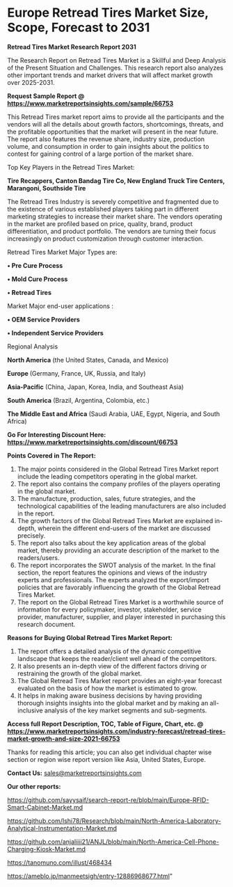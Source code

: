 # Europe Retread Tires Market Size, Scope, Forecast to 2031

<strong>Retread Tires Market Research Report 2031</strong>

The Research Report on Retread Tires Market is a Skillful and Deep Analysis of the Present Situation and Challenges. This research report also analyzes other important trends and market drivers that will affect market growth over 2025-2031.

<strong>Request Sample Report @ <a href=https://www.marketreportsinsights.com/sample/66753>https://www.marketreportsinsights.com/sample/66753</a></strong>

This Retread Tires market report aims to provide all the participants and the vendors will all the details about growth factors, shortcomings, threats, and the profitable opportunities that the market will present in the near future. The report also features the revenue share, industry size, production volume, and consumption in order to gain insights about the politics to contest for gaining control of a large portion of the market share.

Top Key Players in the Retread Tires Market:

<strong>Tire Recappers, Canton Bandag Tire Co, New England Truck Tire Centers, Marangoni, Southside Tire</strong>

The Retread Tires Industry is severely competitive and fragmented due to the existence of various established players taking part in different marketing strategies to increase their market share. The vendors operating in the market are profiled based on price, quality, brand, product differentiation, and product portfolio. The vendors are turning their focus increasingly on product customization through customer interaction.

Retread Tires Market Major Types are:

<strong>• Pre Cure Process

• Mold Cure Process

• Retread Tires</strong>

Market Major end-user applications :

<strong>• OEM Service Providers

• Independent Service Providers</strong>

Regional Analysis

</u><strong><b>North America</b></strong> (the United States, Canada, and Mexico)

<strong><b>Europe </b></strong>(Germany, France, UK, Russia, and Italy)

<strong><b>Asia-Pacific</b></strong> (China, Japan, Korea, India, and Southeast Asia)

<strong><b>South America</b></strong> (Brazil, Argentina, Colombia, etc.)

<strong><b>The Middle East and Africa</b></strong> (Saudi Arabia, UAE, Egypt, Nigeria, and South Africa)

<strong>Go For Interesting Discount Here: <a href=https://www.marketreportsinsights.com/discount/66753>https://www.marketreportsinsights.com/discount/66753</a></strong>

<strong>Points Covered in The Report:</strong>
<ol>
  <li>The major points considered in the Global Retread Tires Market report include the leading competitors operating in the global market.</li>
  <li>The report also contains the company profiles of the players operating in the global market.</li>
  <li>The manufacture, production, sales, future strategies, and the technological capabilities of the leading manufacturers are also included in the report.</li>
  <li>The growth factors of the Global Retread Tires Market are explained in-depth, wherein the different end-users of the market are discussed precisely.</li>
  <li>The report also talks about the key application areas of the global market, thereby providing an accurate description of the market to the readers/users.</li>
  <li>The report incorporates the SWOT analysis of the market. In the final section, the report features the opinions and views of the industry experts and professionals. The experts analyzed the export/import policies that are favorably influencing the growth of the Global Retread Tires Market.</li>
  <li>The report on the Global Retread Tires Market is a worthwhile source of information for every policymaker, investor, stakeholder, service provider, manufacturer, supplier, and player interested in purchasing this research document.</li>
</ol>
<strong>Reasons for Buying Global Retread Tires Market Report:</strong>

<ol>
  <li>The report offers a detailed analysis of the dynamic competitive landscape that keeps the reader/client well ahead of the competitors.</li>
  <li>It also presents an in-depth view of the different factors driving or restraining the growth of the global market.</li>
  <li>The Global Retread Tires Market report provides an eight-year forecast evaluated on the basis of how the market is estimated to grow.</li>
  <li>It helps in making aware business decisions by having providing thorough insights insights into the global market and by making an all-inclusive analysis of the key market segments and sub-segments.</li>
</ol>
<strong>Access full Report Description, TOC, Table of Figure, Chart, etc. @ <a href=https://www.marketreportsinsights.com/industry-forecast/retread-tires-market-growth-and-size-2021-66753>https://www.marketreportsinsights.com/industry-forecast/retread-tires-market-growth-and-size-2021-66753</a></strong>


Thanks for reading this article; you can also get individual chapter wise section or region wise report version like Asia, United States, Europe.

<strong>Contact Us:</strong>
sales@marketreportsinsights.com

<strong>Our other reports:</strong>

<a href=https://github.com/sayysaif/search-report-re/blob/main/Europe-RFID-Smart-Cabinet-Market.md>https://github.com/sayysaif/search-report-re/blob/main/Europe-RFID-Smart-Cabinet-Market.md</a>

<a href=https://github.com/Ishi78/Research/blob/main/North-America-Laboratory-Analytical-Instrumentation-Market.md>https://github.com/Ishi78/Research/blob/main/North-America-Laboratory-Analytical-Instrumentation-Market.md</a>

<a href=https://github.com/anjaliiii21/ANJL/blob/main/North-America-Cell-Phone-Charging-Kiosk-Market.md>https://github.com/anjaliiii21/ANJL/blob/main/North-America-Cell-Phone-Charging-Kiosk-Market.md</a>

<a href=https://tanomuno.com/illust/468434>https://tanomuno.com/illust/468434</a>

<a href=https://ameblo.jp/manmeetsigh/entry-12886968677.html>https://ameblo.jp/manmeetsigh/entry-12886968677.html</a>"
